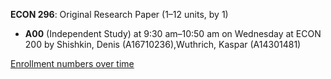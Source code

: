 **ECON 296**: Original Research Paper (1–12 units, by 1)

- **A00** (Independent Study) at 9:30 am–10:50 am on Wednesday at ECON 200 by Shishkin, Denis (A16710236),Wuthrich, Kaspar (A14301481)

[Enrollment numbers over time](./ECON296.tsv)
